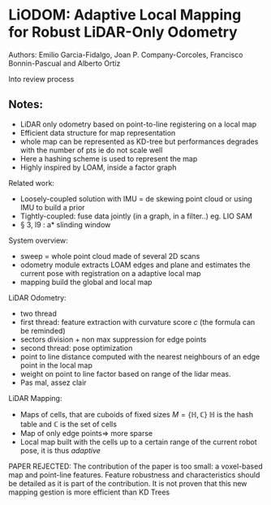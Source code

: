 # LiODOM: Adaptive Local Mapping for Robust LiDAR-Only Odometry

Authors: Emilio Garcia-Fidalgo, Joan P. Company-Corcoles, Francisco Bonnin-Pascual and Alberto Ortiz

Into review process

Notes:
---
* LiDAR only odometry based on point-to-line registering on a local map 
* Efficient data structure for map representation
* whole map can be represented as KD-tree but performances degrades with the number of pts ie do not scale well
* Here a hashing scheme is used to represent the map
* Highly inspired by LOAM, inside a factor graph

Related work:
* Loosely-coupled solution with IMU = de skewing point cloud or using IMU to build a prior
* Tightly-coupled: fuse data jointly (in a graph, in a filter..) eg. LIO SAM
* § 3, l9 : a* slinding window

System overview:
* sweep = whole point cloud made of several 2D scans
* odometry module extracts LOAM edges and plane and estimates the current pose with registration on a adaptive local map 
* mapping build the global and local map

LiDAR Odometry:
* two thread
* first thread: feature extraction with curvature score $c$ (the formula can be reminded)
* sectors division + non max suppression for edge points
* second thread: pose optimization
* point to line distance computed with the nearest neighbours of an edge point in the local map
* weight on point to line factor based on range of the lidar meas.
* Pas mal, assez clair

LiDAR Mapping:
* Maps of cells, that are cuboids of fixed sizes $M = \{ \mathbb{H}, \mathbb{C} \}$ $\mathbb{H}$ is the hash table and $\mathbb{C}$ is the set of cells
* Map of only edge points=> more sparse
* Local map built with the cells up to a certain range of the current robot pose, it is thus *adaptive*

PAPER REJECTED:
The contribution of the paper is too small: a voxel-based map and point-line features. Feature robustness and characteristics should be detailed as it is part of the contribution. It is not proven that this new mapping gestion is more efficient than KD Trees
